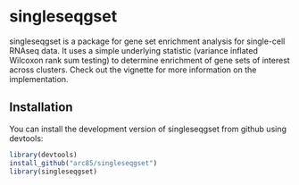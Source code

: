 # singleseqgset

singleseqgset is a package for gene set enrichment analysis for single-cell RNAseq data. It uses a simple underlying statistic (variance inflated Wilcoxon rank sum testing) to determine enrichment of gene sets of interest across clusters. Check out the vignette for more information on the implementation.

## Installation

You can install the development version of singleseqgset from github using devtools:

``` r
library(devtools)
install_github("arc85/singleseqgset")
library(singleseqgset)
```
